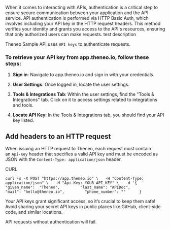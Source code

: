 When it comes to interacting with APIs, authentication is a critical step to ensure secure communication between your application and the API service. API authentication is performed via HTTP Basic Auth, which involves including your API key in the HTTP request headers. This method verifies your identity and grants you access to the API's resources, ensuring that only authorized users can make requests. 
test description

Theneo Sample API uses `API keys` to authenticate requests.

### To retrieve your API key from app.theneo.io, follow these steps:

1.  **Sign in**: Navigate to app.theneo.io and sign in with your credentials.
    
2.  **User Settings**: Once logged in, locate the user settings.
    
3.  **Tools & Integrations Tab**: Within the user settings, find the "Tools & Integrations" tab. Click on it to access settings related to integrations and tools.
    
4.  **Locate API Key**: In the Tools & Integrations tab, you should find your API key listed.
    

Add headers to an HTTP request
------------------------------

When issuing an HTTP request to Theneo, each request must contain an `Api-Key` header that specifies a valid API key and must be encoded as JSON with the `Content-Type: application/json` header.

CURL

    curl -s -X POST "https://app.theneo.io" \   -H "Content-Type: application/json" \   -H "Api-Key: YOUR_API_KEY" \   -d '{         "given_name":  "Theneo",         "last_name": "APIDoc",         "mail": "hello@theneo.io",         "phone_number": ""      }

Your API keys grant significant access, so it’s crucial to keep them safe! Avoid sharing your secret API keys in public places like GitHub, client-side code, and similar locations.

API requests without authentication will fail.
